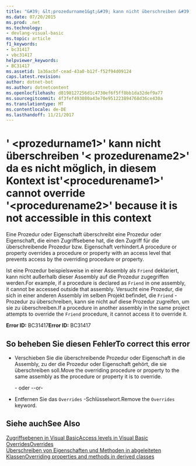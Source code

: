```yaml
---
title: "&#39; &lt;prozedurname1&gt;&#39; kann nicht überschreiben &#39;&lt; prozedurename2&gt;&#39; da es nicht möglich, in diesem Kontext ist"
ms.date: 07/20/2015
ms.prod: .net
ms.technology:
- devlang-visual-basic
ms.topic: article
f1_keywords:
- bc31417
- vbc31417
helpviewer_keywords:
- BC31417
ms.assetid: 1a36acbf-cead-43a0-b12f-f52f94d09124
caps.latest.revision: 
author: dotnet-bot
ms.author: dotnetcontent
ms.openlocfilehash: d8198127256d1c4730ef6f5ff8bb1da32def9a77
ms.sourcegitcommit: 4f3fef493080a43e70e951223894768d36ce430a
ms.translationtype: MT
ms.contentlocale: de-DE
ms.lasthandoff: 11/21/2017
---
```

# <a name="39ltprocedurename1gt39-cannot-override-39ltprocedurename2gt39-because-it-is-not-accessible-in-this-context"></a><span data-ttu-id="e304d-102">&#39; &lt;prozedurname1&gt;&#39; kann nicht überschreiben &#39;&lt; prozedurename2&gt;&#39; da es nicht möglich, in diesem Kontext ist</span><span class="sxs-lookup"><span data-stu-id="e304d-102">&#39;&lt;procedurename1&gt;&#39; cannot override &#39;&lt;procedurename2&gt;&#39; because it is not accessible in this context</span></span>
<span data-ttu-id="e304d-103">Eine Prozedur oder Eigenschaft überschreibt eine Prozedur oder Eigenschaft, die einen Zugriffsebene hat, die den Zugriff für die überschreibende Prozedur bzw. Eigenschaft verhindert.</span><span class="sxs-lookup"><span data-stu-id="e304d-103">A procedure or property overrides a procedure or property with an access level that prevents access by the overriding procedure or property.</span></span>  
  
 <span data-ttu-id="e304d-104">Ist eine Prozedur beispielsweise in einer Assembly als `Friend` deklariert, kann nicht außerhalb dieser Assembly auf die Prozedur zugegriffen werden.</span><span class="sxs-lookup"><span data-stu-id="e304d-104">For example, if a procedure is declared as `Friend` in one assembly, it cannot be accessed outside that assembly.</span></span> <span data-ttu-id="e304d-105">Versucht eine Prozedur, die sich in einer anderen Assembly im selben Projekt befindet, die `Friend` -Prozedur zu überschreiben, kann sie nicht auf diese Prozedur zugreifen, um sie zu überschreiben.</span><span class="sxs-lookup"><span data-stu-id="e304d-105">If a procedure in another assembly in the same project attempts to override the `Friend` procedure, it cannot access it to override it.</span></span>  
  
 <span data-ttu-id="e304d-106">**Error ID:** BC31417</span><span class="sxs-lookup"><span data-stu-id="e304d-106">**Error ID:** BC31417</span></span>  
  
## <a name="to-correct-this-error"></a><span data-ttu-id="e304d-107">So beheben Sie diesen Fehler</span><span class="sxs-lookup"><span data-stu-id="e304d-107">To correct this error</span></span>  
  
-   <span data-ttu-id="e304d-108">Verschieben Sie die überschreibende Prozedur oder Eigenschaft in die Assembly, zu der die Prozedur oder Eigenschaft gehört, die sie überschreiben soll.</span><span class="sxs-lookup"><span data-stu-id="e304d-108">Move the overriding procedure or property to the same assembly as the procedure or property it is to override.</span></span>  
  
     <span data-ttu-id="e304d-109">- oder -</span><span class="sxs-lookup"><span data-stu-id="e304d-109">-or-</span></span>  
  
-   <span data-ttu-id="e304d-110">Entfernen Sie das `Overrides` -Schlüsselwort.</span><span class="sxs-lookup"><span data-stu-id="e304d-110">Remove the `Overrides` keyword.</span></span>  
  
## <a name="see-also"></a><span data-ttu-id="e304d-111">Siehe auch</span><span class="sxs-lookup"><span data-stu-id="e304d-111">See Also</span></span>  
 [<span data-ttu-id="e304d-112">Zugriffsebenen in Visual Basic</span><span class="sxs-lookup"><span data-stu-id="e304d-112">Access levels in Visual Basic</span></span>](../../visual-basic/programming-guide/language-features/declared-elements/access-levels.md)  
 [<span data-ttu-id="e304d-113">Overrides</span><span class="sxs-lookup"><span data-stu-id="e304d-113">Overrides</span></span>](../../visual-basic/language-reference/modifiers/overrides.md)  
 [<span data-ttu-id="e304d-114">Überschreiben von Eigenschaften und Methoden in abgeleiteten Klassen</span><span class="sxs-lookup"><span data-stu-id="e304d-114">Overriding properties and methods in derived classes</span></span>](~/docs/visual-basic/programming-guide/language-features/objects-and-classes/inheritance-basics.md#overriding-properties-and-methods-in-derived-classes)
